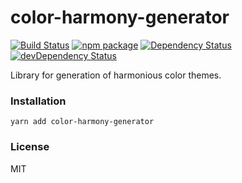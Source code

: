 # color-harmony-generator

[![Build Status](https://travis-ci.org/opensource-cards/color-harmony-generator.svg?branch=master)](https://travis-ci.org/opensource-cards/color-harmony-generator)
[![npm package](https://badge.fury.io/js/color-harmony-generator.svg)](https://www.npmjs.org/package/color-harmony-generator)
[![Dependency Status](https://david-dm.org/opensource-cards/color-harmony-generator.svg)](https://david-dm.org/opensource-cards/color-harmony-generator)
[![devDependency Status](https://david-dm.org/opensource-cards/color-harmony-generator/dev-status.svg)](https://david-dm.org/opensource-cards/color-harmony-generator#info=devDependencies)

Library for generation of harmonious color themes.

### Installation

```
yarn add color-harmony-generator
```

### License

MIT
